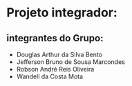 # Projeto integrador:
## integrantes do Grupo:
- Douglas Arthur da Silva Bento
- Jefferson Bruno de Sousa Marcondes
- Robson André Reis Oliveira
- Wandell da Costa Mota

